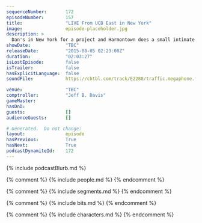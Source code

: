 ```yaml
---
sequenceNumber:       172
episodeNumber:        157
title:                "LIVE From UCB East in New York"
image:                episode-placeholder.jpg
description: >
  Dan's in New York for a project and Harmontown does a small intimate show at Upright Citizens Brigade Theater East. Daily Show writer Rory Albanese swings by, Absinth is drank. Drunk? Dranken? Whatever! Watch the video at Harmontown.com/live and become...
showDate:             "TBC"
releaseDate:          "2015-08-05 02:23:00Z"
duration:             "02:03:27"
isLostEpisode:        false
isTrailer:            false
hasExplicitLanguage:  false
soundFile:            https://chtbl.com/track/E2288/traffic.megaphone.fm/STA2828358188.mp3?updated=1561418820

venue:                "TBC"
comptroller:          "Jeff B. Davis"
gameMaster:           
hasDnD:               
guests:               []
audienceGuests:       []

# Generated.  Do not change:
layout:               episode
hasPrevious:          True
hasNext:              True
podcastDynamiteId:    172
---
```


{% include podcastBlurb.md %}

{% comment %}
{% include people.md %}
{% endcomment %}

{% comment %}
{% include segments.md %}
{% endcomment %}

{% comment %}
{% include bits.md %}
{% endcomment %}

{% comment %}
{% include characters.md %}
{% endcomment %}
